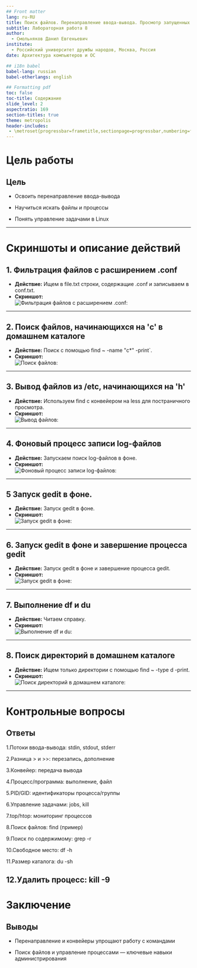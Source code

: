 ```yaml
---
## Front matter
lang: ru-RU
title: Поиск файлов. Перенаправление ввода-вывода. Просмотр запущенных процессов
subtitle: Лабораторная работа 8
author:
  - Смольняков Данил Евгеньевич
institute:
  - Российский университет дружбы народов, Москва, Россия
date: Архитектура компьютеров и ОС

## i18n babel
babel-lang: russian
babel-otherlangs: english

## Formatting pdf
toc: false
toc-title: Содержание
slide_level: 2
aspectratio: 169
section-titles: true
theme: metropolis
header-includes:
 - \metroset{progressbar=frametitle,sectionpage=progressbar,numbering=fraction}
---
```


# Цель работы

## Цель
- Освоить перенаправление ввода-вывода

- Научиться искать файлы и процессы

- Понять управление задачами в Linux

---

# Скриншоты и описание действий

## 1. Фильтрация файлов с расширением .conf
- **Действие:** Ищем в file.txt строки, содержащие .conf и записываем в conf.txt.
- **Скриншот:**  
  ![Фильтрация файлов с расширением .conf:](screenshot_1.png)

---

## 2. Поиск файлов, начинающихся на 'c' в домашнем каталоге
- **Действие:** Поиск с помощью find ~ -name "c*" -print`.
- **Скриншот:**  
  ![Поиск файлов:](screenshot_2.png)

---

## 3. Вывод файлов из /etc, начинающихся на 'h'
- **Действие:** Используем find с конвейером на less для постраничного просмотра.
- **Скриншот:**  
  ![Вывод файлов:](screenshot_3.png)

---

## 4. Фоновый процесс записи log-файлов
- **Действие:** Запускаем поиск log-файлов в фоне.
- **Скриншот:**  
  ![Фоновый процесс записи log-файлов:](screenshot_4.png)

---

## 5 Запуск gedit в фоне. 
- **Действие:** Запуск gedit в фоне.
- **Скриншот:**  
  ![Запуск gedit в фоне:](screenshot_5.png)

---

## 6. Запуск gedit в фоне и завершение процесса gedit
- **Действие:** Запуск gedit в фоне и завершение процесса gedit.
- **Скриншот:**  
  ![Запуск gedit в фоне:](screenshot_6.png)

---

## 7. Выполнение df и du
- **Действие:** Читаем справку.
- **Скриншот:**  
  ![Выполнение df и du:](screenshot_7.png)

---

## 8. Поиск директорий в домашнем каталоге
- **Действие:** Ищем только директории с помощью find ~ -type d -print.
- **Скриншот:**  
  ![Поиск директорий в домашнем каталоге:](screenshot_8.png)

---

# Контрольные вопросы

## Ответы
1.Потоки ввода-вывода: stdin, stdout, stderr

2.Разница > и >>: перезапись, дополнение

3.Конвейер: передача вывода

4.Процесс/программа: выполнение, файл

5.PID/GID: идентификаторы процесса/группы

6.Управление задачами: jobs, kill

7.top/htop: мониторинг процессов

8.Поиск файлов: find (пример)

9.Поиск по содержимому: grep -r

10.Свободное место: df -h

11.Размер каталога: du -sh

12.Удалить процесс: kill -9
---

# Заключение

## Выводы
- Перенаправление и конвейеры упрощают работу с командами

- Поиск файлов и управление процессами — ключевые навыки администрирования